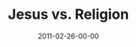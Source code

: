 ---
layout: message
category: message
series: "Heavy-Weights"
title: "Jesus vs. Religion"
date: 2011-02-26-00-00
message_id: 660
audio: "http://s3.amazonaws.com/crossroadsaudiomessages/heavyweights_03.mp3"
audio-duration: "52:51"
program: "http://s3.amazonaws.com/crossroads-media/media/legacy/documents/02_26-27_11Program.pdf"
description: "We'll wrestle with the question of how Jesus can claim to be the only way to God."
video: "https://s3.amazonaws.com/crossroadsvideomessages/heavyweights_03.mp4"
video-duration: "52:58"
video-image: "http://s3.amazonaws.com/crossroads-media/images/legacy/content/heavyweights_03_still.jpg"
explicit: "N"
---
